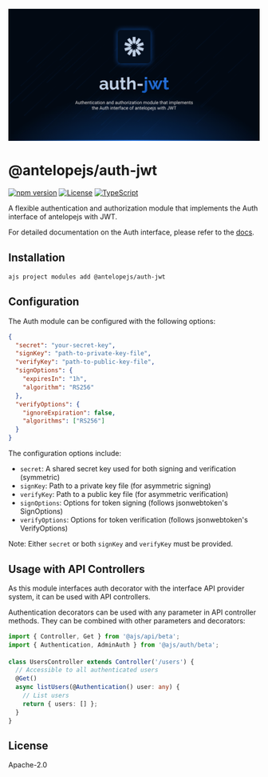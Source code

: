 ![Auth JWT](.github/social-card.png)

# @antelopejs/auth-jwt

[![npm version](https://img.shields.io/npm/v/@antelopejs/auth-jwt.svg)](https://www.npmjs.com/package/@antelopejs/auth-jwt)
[![License](https://img.shields.io/badge/license-Apache--2.0-blue.svg)](https://opensource.org/licenses/Apache-2.0)
[![TypeScript](https://img.shields.io/badge/TypeScript-5.0-blue)](https://www.typescriptlang.org/)

A flexible authentication and authorization module that implements the Auth interface of antelopejs with JWT.

For detailed documentation on the Auth interface, please refer to the [docs](https://github.com/AntelopeJS/interface-auth).

## Installation

```bash
ajs project modules add @antelopejs/auth-jwt
```

## Configuration

The Auth module can be configured with the following options:

```json
{
  "secret": "your-secret-key",
  "signKey": "path-to-private-key-file",
  "verifyKey": "path-to-public-key-file",
  "signOptions": {
    "expiresIn": "1h",
    "algorithm": "RS256"
  },
  "verifyOptions": {
    "ignoreExpiration": false,
    "algorithms": ["RS256"]
  }
}
```

The configuration options include:

- `secret`: A shared secret key used for both signing and verification (symmetric)
- `signKey`: Path to a private key file (for asymmetric signing)
- `verifyKey`: Path to a public key file (for asymmetric verification)
- `signOptions`: Options for token signing (follows jsonwebtoken's SignOptions)
- `verifyOptions`: Options for token verification (follows jsonwebtoken's VerifyOptions)

Note: Either `secret` or both `signKey` and `verifyKey` must be provided.

## Usage with API Controllers

As this module interfaces auth decorator with the interface API provider system, it can be used with API controllers.

Authentication decorators can be used with any parameter in API controller methods. They can be combined with other parameters and decorators:

```typescript
import { Controller, Get } from '@ajs/api/beta';
import { Authentication, AdminAuth } from '@ajs/auth/beta';

class UsersController extends Controller('/users') {
  // Accessible to all authenticated users
  @Get()
  async listUsers(@Authentication() user: any) {
    // List users
    return { users: [] };
  }
}
```

## License

Apache-2.0
